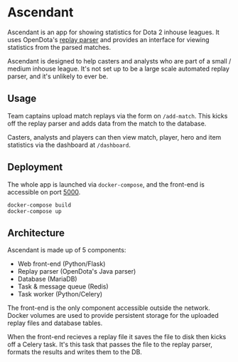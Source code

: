 # Ascendant
Ascendant is an app for showing statistics for Dota 2 inhouse leagues. It uses OpenDota's [replay parser](https://github.com/odota/parser/) and provides an interface for viewing statistics from the parsed matches. 

Ascendant is designed to help casters and analysts who are part of a small / medium inhouse league. It's not set up to be a large scale automated replay parser, and it's unlikely to ever be. 

## Usage
Team captains upload match replays via the form on `/add-match`. This kicks off the replay parser and adds data from the match to the database.

Casters, analysts and players can then view match, player, hero and item statistics via the dashboard at `/dashboard`.

## Deployment
The whole app is launched via `docker-compose`, and the front-end is accessible on port [5000](http://localhost:5000).
```
docker-compose build
docker-compose up
```

## Architecture
Ascendant is made up of 5 components:
* Web front-end (Python/Flask)
* Replay parser (OpenDota's Java parser)
* Database (MariaDB)
* Task & message queue (Redis)
* Task worker (Python/Celery)

The front-end is the only component accessible outside the network.
Docker volumes are used to provide persistent storage for the uploaded replay files and database tables.

When the front-end recieves a replay file it saves the file to disk then kicks off a Celery task. It's this task that passes the file to the replay parser, formats the results and writes them to the DB. 
